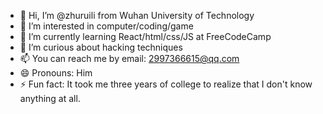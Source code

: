 - 👋 Hi, I’m @zhuruili from Wuhan University of Technology
- 👀 I’m interested in computer/coding/game
- 🌱 I’m currently learning React/html/css/JS at FreeCodeCamp
- 💞️ I’m curious about hacking techniques
- 📫 You can reach me by email: 2997366615@qq.com
- 😄 Pronouns: Him
- ⚡ Fun fact: It took me three years of college to realize that I don't know anything at all.

<!---
zhuruili/zhuruili is a ✨ special ✨ repository because its `README.md` (this file) appears on your GitHub profile.
You can click the Preview link to take a look at your changes.
--->
